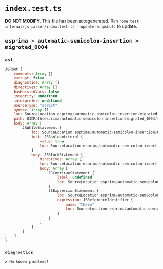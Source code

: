 # `index.test.ts`

**DO NOT MODIFY**. This file has been autogenerated. Run `rome test internal/js-parser/index.test.ts --update-snapshots` to update.

## `esprima > automatic-semicolon-insertion > migrated_0004`

### `ast`

```javascript
JSRoot {
	comments: Array []
	corrupt: false
	diagnostics: Array []
	directives: Array []
	hasHoistedVars: false
	integrity: undefined
	interpreter: undefined
	sourceType: "script"
	syntax: Array []
	loc: SourceLocation esprima/automatic-semicolon-insertion/migrated_0004/input.js 1:0-3:0
	path: UIDPath<esprima/automatic-semicolon-insertion/migrated_0004/input.js>
	body: Array [
		JSWhileStatement {
			loc: SourceLocation esprima/automatic-semicolon-insertion/migrated_0004/input.js 1:0-2:8
			test: JSBooleanLiteral {
				value: true
				loc: SourceLocation esprima/automatic-semicolon-insertion/migrated_0004/input.js 1:7-1:11
			}
			body: JSBlockStatement {
				directives: Array []
				loc: SourceLocation esprima/automatic-semicolon-insertion/migrated_0004/input.js 1:13-2:8
				body: Array [
					JSContinueStatement {
						label: undefined
						loc: SourceLocation esprima/automatic-semicolon-insertion/migrated_0004/input.js 1:15-1:23
					}
					JSExpressionStatement {
						loc: SourceLocation esprima/automatic-semicolon-insertion/migrated_0004/input.js 2:0-2:6
						expression: JSReferenceIdentifier {
							name: "there"
							loc: SourceLocation esprima/automatic-semicolon-insertion/migrated_0004/input.js 2:0-2:5 (there)
						}
					}
				]
			}
		}
	]
}
```

### `diagnostics`

```
✔ No known problems!

```

